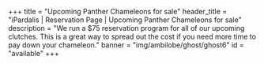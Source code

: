 +++
title = "Upcoming Panther Chameleons for sale"
header_title = "iPardalis | Reservation Page | Upcoming Panther Chameleons for sale"
description = "We run a $75 reservation program for all of our upcoming clutches. This is a great way to spread out the cost if you need more time to pay down your chameleon."
banner = "img/ambilobe/ghost/ghost6"
id = "available"
+++